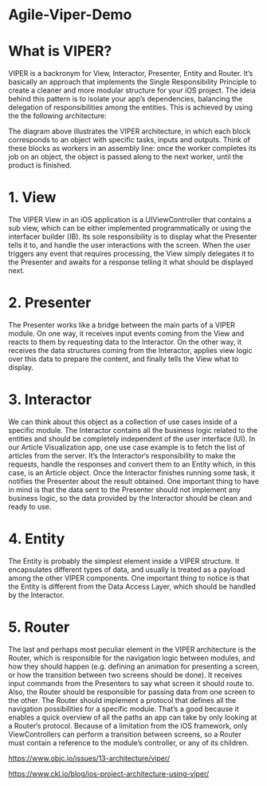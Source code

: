 # Agile-Viper-Demo

# What is VIPER?
 
VIPER is a backronym for View, Interactor, Presenter, Entity and Router. It’s basically an approach that implements the Single Responsibility Principle to create a cleaner and more modular structure for your iOS project. The ideia behind this pattern is to isolate your app’s dependencies, balancing the delegation of responsibilities among the entities. This is achieved by using the the following architecture:
 
 
 
The diagram above illustrates the VIPER architecture, in which each block corresponds to an object with specific tasks, inputs and outputs. Think of these blocks as workers in an assembly line: once the worker completes its job on an object, the object is passed along to the next worker, until the product is finished.


# 1. View

The VIPER View in an iOS application is a UIViewController that contains a sub view, which can be either implemented programmatically or using the interfacer builder (IB). Its sole responsibility is to display what the Presenter tells it to, and handle the user interactions with the screen. When the user triggers any event that requires processing, the View simply delegates it to the Presenter and awaits for a response telling it what should be displayed next.

# 2. Presenter
The Presenter works like a bridge between the main parts of a VIPER module. On one way, it receives input events coming from the View and reacts to them by requesting data to the Interactor. On the other way, it receives the data structures coming from the Interactor, applies view logic over this data to prepare the content, and finally tells the View what to display.

# 3. Interactor
We can think about this object as a collection of use cases inside of a specific module. The Interactor contains all the business logic related to the entities and should be completely independent of the user interface (UI).
In our Article Visualization app, one use case example is to fetch the list of articles from the server. It’s the Interactor‘s responsibility to make the requests, handle the responses and convert them to an Entity which, in this case, is an Article object.
Once the Interactor finishes running some task, it notifies the Presenter about the result obtained. One important thing to have in mind is that the data sent to the Presenter should not implement any business logic, so the data provided by the Interactor should be clean and ready to use.

# 4. Entity
The Entity is probably the simplest element inside a VIPER structure. It encapsulates different types of data, and usually is treated as a payload among the other VIPER components. One important thing to notice is that the Entity is different from the Data Access Layer, which should be handled by the Interactor.

# 5. Router
The last and perhaps most peculiar element in the VIPER architecture is the Router, which is responsible for the navigation logic between modules, and how they should happen (e.g. defining an animation for presenting a screen, or how the transition between two screens should be done). It receives input commands from the Presenters to say what screen it should route to.
Also, the Router should be responsible for passing data from one screen to the other.
The Router should implement a protocol that defines all the navigation possibilities for a specific module. That’s a good because it enables a quick overview of all the paths an app can take by only looking at a Router‘s protocol.
Because of a limitation from the iOS framework, only ViewControllers can perform a transition between screens, so a Router must contain a reference to the module’s controller, or any of its children.

https://www.objc.io/issues/13-architecture/viper/

https://www.ckl.io/blog/ios-project-architecture-using-viper/ 

